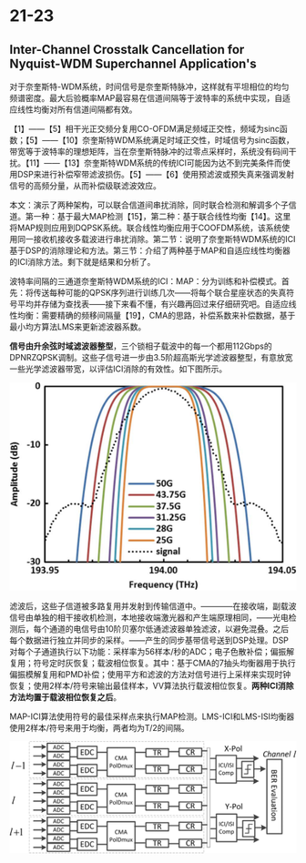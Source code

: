 # 21-23

## Inter-Channel Crosstalk Cancellation for Nyquist-WDM Superchannel Application's

对于奈奎斯特-WDM系统，时间信号是奈奎斯特脉冲，这样就有平坦相位的均匀频谱密度。最大后验概率MAP最容易在信道间隔等于波特率的系统中实现，自适应线性均衡对所有信道间隔都有效。

【1】——【5】相干光正交频分复用CO-OFDM满足频域正交性，频域为sinc函数；【5】——【10】奈奎斯特WDM系统满足时域正交性，时域信号为sinc函数，带宽等于波特率的理想矩阵，当在奈奎斯特脉冲的过零点采样时，系统没有码间干扰。【11】——【13】奈奎斯特WDM系统的传统ICI可能因为达不到完美条件而使用DSP来进行补偿窄带滤波损伤。【5】——【6】使用预滤波或预失真来强调发射信号的高频分量，从而补偿级联滤波效应。

本文：演示了两种架构，可以联合信道间串扰消除，同时联合检测和解调多个子信道。第一种：基于最大MAP检测【15】，第二种：基于联合线性均衡【14】。这里将MAP规则应用到DQPSK系统。联合线性均衡应用于COOFDM系统，该系统使用同一接收机接收多载波进行串扰消除。第二节：说明了奈奎斯特WDM系统的ICI基于DSP的消除理论和方法。第三节：介绍了两种基于MAP和自适应线性均衡器的ICI消除方法。剩下就是结果和分析了。

波特率间隔的三通道奈奎斯特WDM系统的ICI：MAP：分为训练和补偿模式。首先：将传送每种可能的QPSK序列进行训练几次——将每个联合星座状态的失真符号平均并存储为查找表——接下来看不懂，有兴趣再回过来仔细研究吧。自适应线性均衡：需要精确的频移间隔量【19】，CMA的思路，补偿系数来补偿数据，基于最小均方算法LMS来更新滤波器系数。

**信号由升余弦时域滤波器整型**，三个锁相子载波中的每一个都用112Gbps的DPNRZQPSK调制。这些子信号进一步由3.5阶超高斯光学滤波器整型，有意放宽一些光学滤波器带宽，以评估ICI消除的有效性。如下图所示。

![](../../../.gitbook/assets/image%20%281%29.png)

滤波后，这些子信道被多路复用并发射到传输信道中。————在接收端，副载波信号由单独的相干接收机检测，本地接收端激光器和产生端原理相同，——光电检测后，每个通道的电信号由10阶贝塞尔低通滤波器单独滤波，以避免混叠。之后每个数据进行独立并同步的采样。——产生的同步基带信号送到DSP处理。DSP对每个子通道执行以下功能：采样率为56样本/秒的ADC；电子色散补偿；偏振解复用；符号定时灰恢复；载波相位恢复。其中：基于CMA的7抽头均衡器用于执行偏振模解复用和PMD补偿；使用平方和滤波的方法对信号进行上采样来实现时钟恢复；使用2样本/符号来输出最佳样本，VV算法执行载波相位恢复。**两种ICI消除方法均置于载波相位恢复之后**。

MAP-ICI算法使用符号的最佳采样点来执行MAP检测。LMS-ICI和LMS-ISI均衡器使用2样本/符号来用于均衡，两者均为T/2的间隔。

![EDC&#xFF1A;&#x65F6;&#x57DF;&#x8272;&#x6563;&#x8865;&#x507F;&#xFF0C;TR&#xFF1A;&#x65F6;&#x949F;&#x6062;&#x590D;&#xFF0C;CR&#xFF1A;&#x8F7D;&#x6CE2;&#x76F8;&#x4F4D;&#x6062;&#x590D;](../../../.gitbook/assets/image%20%282%29.png)

